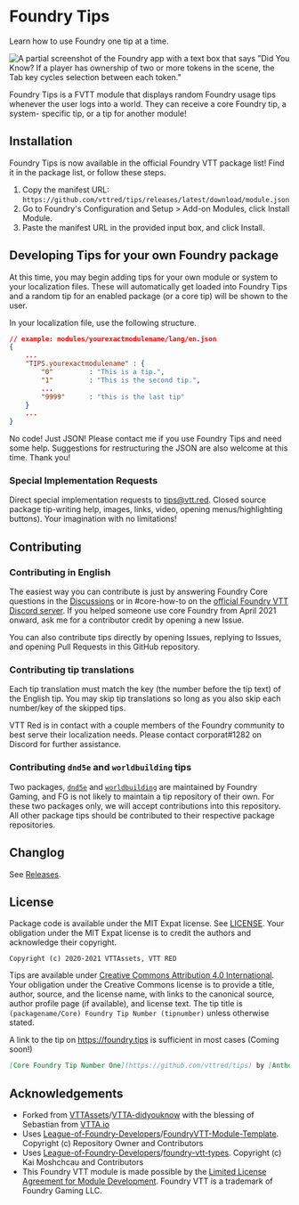 # Foundry Tips
 
Learn how to use Foundry one tip at a time.
 
![A partial screenshot of the Foundry app with a text box that says "Did You Know? If a player has ownership of two or more tokens in the scene, the Tab key cycles selection between each token."](https://github.com/vttred/tips/blob/main/img/tips.PNG?raw=true "Foundry Tips Screenshot")
 
Foundry Tips is a FVTT module that displays random Foundry usage tips whenever
the user logs into a world. They can receive a core Foundry tip, a system-
specific tip, or a tip for another module!

## Installation

Foundry Tips is now available in the official Foundry VTT package list! Find
it in the package list, or follow these steps.

1. Copy the manifest URL: `https://github.com/vttred/tips/releases/latest/download/module.json`
2. Go to Foundry's Configuration and Setup > Add-on Modules, click Install Module.
3. Paste the manifest URL in the provided input box, and click Install.
 
## Developing Tips for your own Foundry package
 
At this time, you may begin adding tips for your own module or system to your
localization files. These will automatically get loaded into Foundry Tips and
a random tip for an enabled package (or a core tip) will be shown to the user.
 
In your localization file, use the following structure.
 
```json
// example: modules/yourexactmodulename/lang/en.json
{
    ...
    "TIPS.yourexactmodulename" : {
        "0"         : "This is a tip.",
        "1"         : "This is the second tip.",
        ...
        "9999"      : "this is the last tip"
    }
    ...
}
```
 
No code! Just JSON! Please contact me if you use Foundry Tips and
need some help. Suggestions for restructuring the JSON are also
welcome at this time. Thank you!

### Special Implementation Requests

Direct special implementation requests to [tips@vtt.red][11]. Closed source
package tip-writing help, images, links, video, opening menus/highlighting
buttons). Your imagination with no limitations!
 
## Contributing

### Contributing in English
 
The easiest way you can contribute is just by answering Foundry Core
questions in the [Discussions][7] or in #core-how-to on the
[official Foundry VTT Discord server][8]. If you helped someone use
core Foundry from April 2021 onward, ask me for a contributor credit by
opening a new Issue.

You can also contribute tips directly by opening Issues, replying to
Issues, and opening Pull Requests in this GitHub repository.

### Contributing tip translations

Each tip translation must match the key (the number before the tip
text) of the English tip. You may skip tip translations so long as
you also skip each number/key of the skipped tips.

VTT Red is in contact with a couple members of the Foundry community
to best serve their localization needs. Please contact corporat#1282
on Discord for further assistance.

### Contributing `dnd5e` and `worldbuilding` tips

Two packages, [`dnd5e`][12] and [`worldbuilding`][13] are maintained
by Foundry Gaming, and FG is not likely to maintain a tip repository
of their own. For these two packages only, we will accept contributions
into this repository. All other package tips should be contributed
to their respective package repositories.

## Changlog

See [Releases][9].

## License

Package code is available under the MIT Expat license. See [LICENSE][10].
Your obligation under the MIT Expat license is to credit the authors and
acknowledge their copyright.

```
Copyright (c) 2020-2021 VTTAssets, VTT RED
```

Tips are available under [Creative Commons Attribution 4.0 International][14].
Your obligation under the Creative Commons license is to provide a title,
author, source, and the license name, with links to the canonical source,
author profile page (if available), and license text. The tip title is 
`(packagename/Core) Foundry Tip Number (tipnumber)` unless otherwise stated.

A link to the tip on https://foundry.tips is sufficient in most cases (Coming soon!)

```md
[Core Foundry Tip Number One](https://github.com/vttred/tips) by [Anthony Ronda](https://github.com/anthonyronda) is licensed under [CC BY 4.0](http://creativecommons.org/licenses/by/4.0/)
```

## Acknowledgements
 
* Forked from [VTTAssets][1]/[VTTA-didyouknow][2] with the blessing of
  Sebastian from [VTTA.io][3]
* Uses [League-of-Foundry-Developers][4]/[FoundryVTT-Module-Template][5]. Copyright (c) Repository Owner and Contributors
* Uses [League-of-Foundry-Developers][4]/[foundry-vtt-types][6]. Copyright (c) Kai Moshchcau and Contributors
* This Foundry VTT module is made possible by the [Limited License Agreement for Module
Development][15]. Foundry VTT is a trademark of Foundry Gaming LLC.
 
[1]: https://github.com/VTTAssets
[2]: https://github.com/VTTAssets/vtta-didyouknow
[3]: https://vtta.io
[4]: https://github.com/League-of-Foundry-Developers
[5]: https://github.com/League-of-Foundry-Developers/FoundryVTT-Module-Template
[6]: https://github.com/League-of-Foundry-Developers/foundry-vtt-types
[7]: https://github.com/vttred/tips/discussions
[8]: https://discord.gg/foundryvtt
[9]: https://github.com/vttred/tips/releases
[10]: https://github.com/vttred/tips/blob/main/LICENSE
[11]: mailto:tips@vtt.red
[12]: https://www.foundryvtt-hub.com/package/dnd5e/
[13]: https://www.foundryvtt-hub.com/package/worldbuilding/
[14]: http://creativecommons.org/licenses/by/4.0/
[15]: https://foundryvtt.com/article/license/
